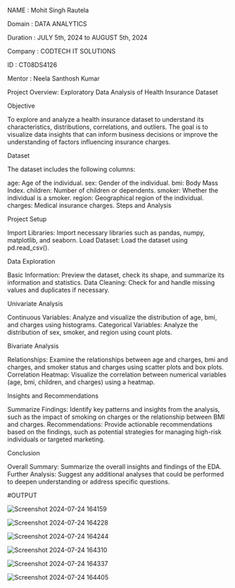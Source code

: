 NAME : Mohit Singh Rautela

Domain : DATA ANALYTICS

Duration : JULY 5th, 2024 to AUGUST 5th, 2024

Company : CODTECH IT SOLUTIONS

ID : CT08DS4126

Mentor : Neela Santhosh Kumar

Project Overview: Exploratory Data Analysis of Health Insurance Dataset


Objective

To explore and analyze a health insurance dataset to understand its characteristics, distributions, correlations, and outliers. The goal is to visualize data insights that can inform business decisions or improve the understanding of factors influencing insurance charges.


Dataset

The dataset includes the following columns:

age: Age of the individual.
sex: Gender of the individual.
bmi: Body Mass Index.
children: Number of children or dependents.
smoker: Whether the individual is a smoker.
region: Geographical region of the individual.
charges: Medical insurance charges.
Steps and Analysis


Project Setup

Import Libraries: Import necessary libraries such as pandas, numpy, matplotlib, and seaborn.
Load Dataset: Load the dataset using pd.read_csv().


Data Exploration

Basic Information: Preview the dataset, check its shape, and summarize its information and statistics.
Data Cleaning: Check for and handle missing values and duplicates if necessary.


Univariate Analysis

Continuous Variables: Analyze and visualize the distribution of age, bmi, and charges using histograms.
Categorical Variables: Analyze the distribution of sex, smoker, and region using count plots.


Bivariate Analysis

Relationships: Examine the relationships between age and charges, bmi and charges, and smoker status and charges using scatter plots and box plots.
Correlation Heatmap: Visualize the correlation between numerical variables (age, bmi, children, and charges) using a heatmap.


Insights and Recommendations

Summarize Findings: Identify key patterns and insights from the analysis, such as the impact of smoking on charges or the relationship between BMI and charges.
Recommendations: Provide actionable recommendations based on the findings, such as potential strategies for managing high-risk individuals or targeted marketing.


Conclusion

Overall Summary: Summarize the overall insights and findings of the EDA.
Further Analysis: Suggest any additional analyses that could be performed to deepen understanding or address specific questions.

#OUTPUT

![Screenshot 2024-07-24 164159](https://github.com/user-attachments/assets/1cce2a9b-3bf5-4a3e-ba82-22acc0ef2499)

![Screenshot 2024-07-24 164228](https://github.com/user-attachments/assets/88c4907e-ff1a-40cf-83fc-957c93fd1b56)

![Screenshot 2024-07-24 164244](https://github.com/user-attachments/assets/52e1e1fe-7c6f-4501-b2a3-f6a5b03e9a47)

![Screenshot 2024-07-24 164310](https://github.com/user-attachments/assets/a47703bd-83fe-4e7c-8e9f-e26fbbee4d38)

![Screenshot 2024-07-24 164337](https://github.com/user-attachments/assets/bfa9c01d-ce82-4993-9cd9-9459cc62c3f1)

![Screenshot 2024-07-24 164405](https://github.com/user-attachments/assets/9ce5caad-3802-4d76-8258-c375cea58f7e)







